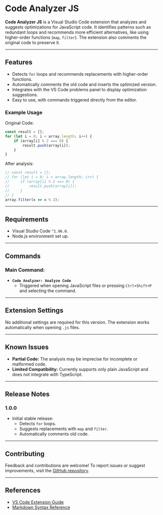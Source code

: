 
# **Code Analyzer JS**

**Code Analyzer JS** is a Visual Studio Code extension that analyzes and suggests optimizations for JavaScript code. It identifies patterns such as redundant loops and recommends more efficient alternatives, like using higher-order functions (`map`, `filter`). The extension also comments the original code to preserve it.

---

## **Features**

- Detects `for` loops and recommends replacements with higher-order functions.
- Automatically comments the old code and inserts the optimized version.
- Integrates with the VS Code problems panel to display optimization suggestions.
- Easy to use, with commands triggered directly from the editor.

### **Example Usage**

Original Code:
```javascript
const result = [];
for (let i = 0; i < array.length; i++) {
    if (array[i] % 2 === 0) {
        result.push(array[i]);
    }
}
```

After analysis:
```javascript
// const result = [];
// for (let i = 0; i < array.length; i++) {
//     if (array[i] % 2 === 0) {
//         result.push(array[i]);
//     }
// }
array.filter(x => x % 2);
```

---

## **Requirements**

- Visual Studio Code `^1.96.0`.
- Node.js environment set up.

---

## **Commands**

### Main Command:
- **`Code Analyzer: Analyze Code`**
  - Triggered when opening JavaScript files or pressing `Ctrl+Shift+P` and selecting the command.

---

## **Extension Settings**

No additional settings are required for this version. The extension works automatically when opening `.js` files.

---

## **Known Issues**

- **Partial Code:** The analysis may be imprecise for incomplete or malformed code.
- **Limited Compatibility:** Currently supports only plain JavaScript and does not integrate with TypeScript.

---

## **Release Notes**

### **1.0.0**
- Initial stable release:
  - Detects `for` loops.
  - Suggests replacements with `map` and `filter`.
  - Automatically comments old code.

---

## **Contributing**

Feedback and contributions are welcome! To report issues or suggest improvements, visit the [GitHub repository](https://github.com/andrelcol/code-analyzer-js/issues).

---

## **References**

- [VS Code Extension Guide](https://code.visualstudio.com/api)
- [Markdown Syntax Reference](https://help.github.com/articles/markdown-basics/)